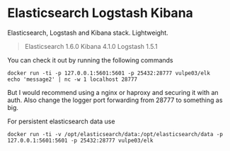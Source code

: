 # Elasticsearch Logstash Kibana

Elasticsearch, Logstash and Kibana stack. Lightweight.

> Elasticsearch 1.6.0
> Kibana 4.1.0
> Logstash 1.5.1

You can check it out by running the following commands
```
docker run -ti -p 127.0.0.1:5601:5601 -p 25432:28777 vulpe03/elk
echo 'message2' | nc -w 1 localhost 28777
```

But I would recommend using a nginx or haproxy and securing it with an auth. Also change the logger port forwarding from 28777 to something as big.

For persistent elasticsearch data use
```
docker run -ti -v /opt/elasticsearch/data:/opt/elasticsearch/data -p 127.0.0.1:5601:5601 -p 25432:28777 vulpe03/elk
```

